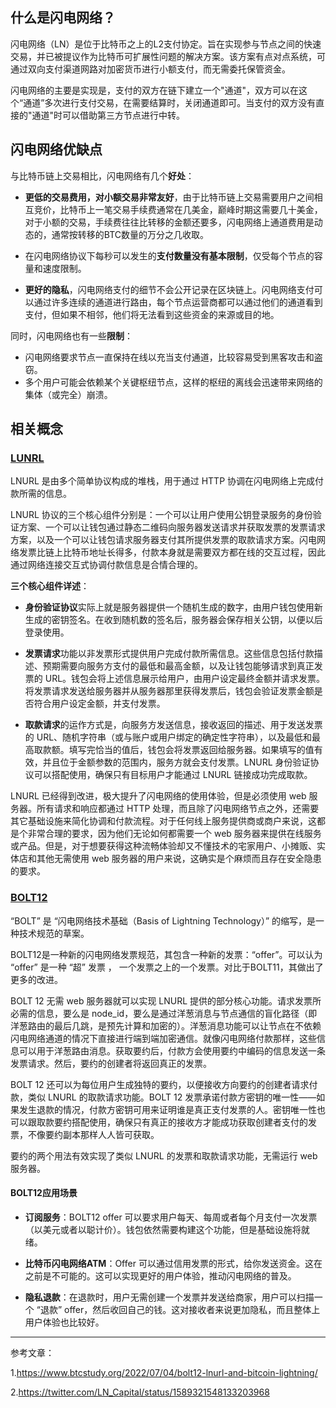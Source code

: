 ## 什么是闪电网络？

闪电网络（LN）是位于比特币之上的L2支付协定。旨在实现参与节点之间的快速交易，并已被提议作为比特币可扩展性问题的解决方案。该方案有点对点系统，可通过双向支付渠道网路对加密货币进行小额支付，而无需委托保管资金。

闪电网络的主要是实现是，支付的双方在链下建立一个"通道"，双方可以在这个“通道”多次进行支付交易，在需要结算时，关闭通道即可。当支付的双方没有直接的"通道"时可以借助第三方节点进行中转。

## 闪电网络优缺点

与比特币链上交易相比，闪电网络有几个**好处**：

+ **更低的交易费用，对小额交易非常友好**，由于比特币链上交易需要用户之间相互竞价，比特币上一笔交易手续费通常在几美金，巅峰时期这需要几十美金，对于小额的交易，手续费往往比转移的金额还要多，闪电网络上通道费用是动态的，通常按转移的BTC数量的万分之几收取。

+ 在闪电网络协议下每秒可以发生的**支付数量没有基本限制**，仅受每个节点的容量和速度限制。

+ **更好的隐私**，闪电网络支付的细节不会公开记录在区块链上。闪电网络支付可以通过许多连续的通道进行路由，每个节点运营商都可以通过他们的通道看到支付，但如果不相邻，他们将无法看到这些资金的来源或目的地。

同时，闪电网络也有一些**限制**：

+ 闪电网络要求节点一直保持在线以充当支付通道，比较容易受到黑客攻击和盗窃。
+ 多个用户可能会依赖某个关键枢纽节点，这样的枢纽的离线会迅速带来网络的集体（或完全）崩溃。

## 相关概念

### <u>LUNRL</u>

LNURL 是由多个简单协议构成的堆栈，用于通过 HTTP 协调在闪电网络上完成付款所需的信息。

LNURL 协议的三个核心组件分别是：一个可以让用户使用公钥登录服务的身份验证方案、一个可以让钱包通过静态二维码向服务器发送请求并获取发票的发票请求方案，以及一个可以让钱包请求服务器支付其所提供发票的取款请求方案。闪电网络发票比链上比特币地址长得多，付款本身就是需要双方都在线的交互过程，因此通过网络连接交互式协调付款信息是合情合理的。

**三个核心组件详述**：

* **身份验证协议**实际上就是服务器提供一个随机生成的数字，由用户钱包使用新生成的密钥签名。在收到随机数的签名后，服务器会保存相关公钥，以便以后登录使用。

* **发票请求**功能以非发票形式提供用户完成付款所需信息。这些信息包括付款描述、预期需要向服务方支付的最低和最高金额，以及让钱包能够请求到真正发票的 URL。钱包会将上述信息展示给用户，由用户设定最终金额并请求发票。将发票请求发送给服务器并从服务器那里获得发票后，钱包会验证发票金额是否符合用户设定金额，并支付发票。

* **取款请求**的运作方式是，向服务方发送信息，接收返回的描述、用于发送发票的 URL、随机字符串（或与账户或用户绑定的确定性字符串），以及最低和最高取款额。填写完恰当的值后，钱包会将发票返回给服务器。如果填写的值有效，并且位于金额参数的范围内，服务方就会支付发票。LNURL 身份验证协议可以搭配使用，确保只有目标用户才能通过 LNURL 链接成功完成取款。

LNURL 已经得到改进，极大提升了闪电网络的使用体验，但是必须使用 web 服务器。所有请求和响应都通过 HTTP 处理，而且除了闪电网络节点之外，还需要其它基础设施来简化协调和付款流程。对于任何线上服务提供商或商户来说，这都是个非常合理的要求，因为他们无论如何都需要一个 web 服务器来提供在线服务或产品。但是，对于想要获得这种流畅体验却又不懂技术的宅家用户、小摊贩、实体店和其他无需使用 web 服务器的用户来说，这确实是个麻烦而且存在安全隐患的要求。

### <u>BOLT12</u>

“BOLT” 是 “闪电网络技术基础（Basis of Lightning Technology）” 的缩写，是一种技术规范的草案。

BOLT12是一种新的闪电网络发票规范，其包含一种新的发票：“offer”。可以认为 “offer” 是一种 “超” 发票 ， 一个发票之上的一个发票。对比于BOLT11，其做出了更多的改进。

BOLT 12 无需 web 服务器就可以实现 LNURL 提供的部分核心功能。请求发票所必需的信息，要么是 node_id，要么是通过洋葱消息与节点通信的盲化路径（即洋葱路由的最后几跳，是预先计算和加密的）。洋葱消息功能可以让节点在不依赖闪电网络通道的情况下直接进行端到端加密通信。就像闪电网络付款那样，这些信息可以用于洋葱路由消息。获取要约后，付款方会使用要约中编码的信息发送一条发票请求。然后，要约的创建者将返回真正的发票。

BOLT 12 还可以为每位用户生成独特的要约，以便接收方向要约的创建者请求付款，类似 LNURL 的取款请求功能。BOLT 12 发票承诺付款方密钥的唯一性——如果发生退款的情况，付款方密钥可用来证明谁是真正支付发票的人。密钥唯一性也可以跟取款要约搭配使用，确保只有真正的接收方才能成功获取创建者支付的发票，不像要约副本那样人人皆可获取。

要约的两个用法有效实现了类似 LNURL 的发票和取款请求功能，无需运行 web 服务器。

#### BOLT12应用场景

* **订阅服务**：BOLT12 offer 可以要求用户每天、每周或者每个月支付一次发票（以美元或者以聪计价）。钱包依然需要构建这个功能，但是基础设施将就绪。

* **比特币闪电网络ATM**：Offer 可以通过信用发票的形式，给你发送资金。这在之前是不可能的。这可以实现更好的用户体验，推动闪电网络的普及。

* **隐私退款**：在退款时，用户无需创建一个发票并发送给商家，用户可以扫描一个 “退款” offer，然后收回自己的钱。这对接收者来说更加隐私，而且整体上用户体验也比较好。

***

参考文章：

1.https://www.btcstudy.org/2022/07/04/bolt12-lnurl-and-bitcoin-lightning/

2.https://twitter.com/LN_Capital/status/1589321548133203968
